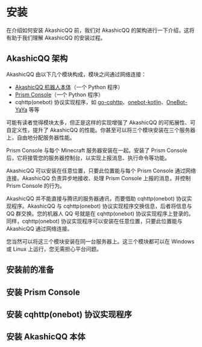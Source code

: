 # 安装

在介绍如何安装 AkashicQQ 前，我们对 AkashicQQ 的架构进行一下介绍，这将有助于我们理解 AkashicQQ 的安装过程。

## AkashicQQ 架构

AkashicQQ 由以下几个模块构成，模块之间通过网络连接：

+ [AkashicQQ 机器人本体](https://github.com/Mythologyli/AkashicQQ)（一个 Python 程序）
+ [Prism Console](https://github.com/Mythologyli/Prism)（一个 Python 程序）
+ cqhttp(onebot) 协议实现程序，如 [go-cqhttp](https://github.com/Mrs4s/go-cqhttp)、[onebot-kotlin](https://github.com/yyuueexxiinngg/onebot-kotlin)、[OneBot-YaYa](https://github.com/Yiwen-Chan/OneBot-YaYa) 等等

可能有读者觉得模块太多，但正是这样的实现增强了 AkashicQQ 的可拓展性、可自定义性，提升了 AkashicQQ 的性能。你甚至可以将三个模块安装在三个服务器上，自由地分配服务器性能。

Prism Console 与每个 Minecraft 服务器安装在一起。安装了 Prism Console 后，它将接管您的服务器控制台，以实现上报消息、执行命令等功能。

AkashicQQ 可以安装在任意位置，只要此位置能与每个 Prism Console 通过网络连接。AkashicQQ 负责异步地接收、处理 Prism Console 上报的消息，并控制 Prism Console 的行为。

AkashicQQ 并不能直接与腾讯的服务器通讯，而要借助 cqhttp(onebot) 协议实现程序。AkashicQQ 与 cqhttp(onebot) 协议实现程序交换信息，后者将信息与 QQ 群交换。您的机器人 QQ 号就是在 cqhttp(onebot) 协议实现程序上登录的。同样，cqhttp(onebot) 协议实现程序可以安装在任意位置，只要此位置能与 AkashicQQ 通过网络连接。

您当然可以将这三个模块安装在同一台服务器上。这三个模块都可以在 Windows 或 Linux 上运行，您无需担心平台问题。

## 安装前的准备

## 安装 Prism Console

## 安装 cqhttp(onebot) 协议实现程序

## 安装 AkashicQQ 本体